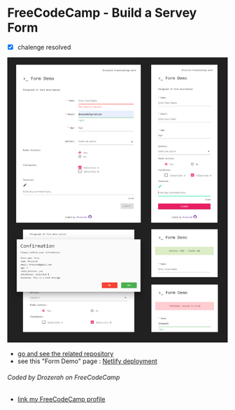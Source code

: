 # FreeCodeCamp - Build a Servey Form

- [x] chalenge resolved

![servey form](img/form-demo.png)

- [go and see the related repository](https://github.com/Drozerah/form-demo)
- see this "Form Demo" page : [Netlify deployment](https://form-demo.netlify.com/)

###### Coded by Drozerah on FreeCodeCamp

* [link my FreeCodeCamp profile](https://www.freecodecamp.org/drozerah)